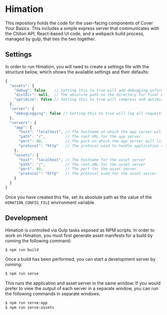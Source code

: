 # Himation

This repository holds the code for the user-facing components of Cover Your
Basics.  This includes a simple express server that communicates with the Chiton
API, React-based UI code, and a webpack build process, managed by gulp, that
ties the two together.

## Settings

In order to run Himation, you will need to create a settings file with the
structure below, which shows the available settings and their defaults:

```javascript
{
  "assets": {
    "debug": false,   // Setting this to true will add debugging information to asset builds
    "distDir": null,  // The absolute path to the directory for final build assets
    "optimize": false // Setting this to true will compress and optimize all assets during build
  },
  "server": {
    "debugLogging": false // Setting this to true will log all requests made to the app server
  },
  "servers": {
    "app": {
      "host": "localhost", // The hostname on which the app server will listen
      "path": "/",         // The root URL for the app server
      "port": 80,          // The port on which the app server will listen
      "protocol": "http"   // The protocol used to handle application requests
    },
    "assets": {
      "host": "localhost", // The hostname for the asset server
      "path": "/",         // The root URL for the asset server
      "port": 80,          // The port for the asset server
      "protocol": "http"   // The protocol used for the asset server
    }
  }
}
```

Once you have created this file, set its absolute path as the value of the
`HIMATION_CONFIG_FILE` environment variable.

## Development

Himation is controlled via Gulp tasks exposed as NPM scripts.  In order to work
on Himation, you must first generate asset manifests for a build by running the
following command:

```sh
$ npm run build
```

Once a build has been performed, you can start a development server by running:

```sh
$ npm run serve
```

This runs the application and asset server in the same window.  If you would
prefer to view the output of each server in a separate window, you can run the
following commands in separate windows:

```sh
$ npm run serve:app
$ npm run serve:assets
```
